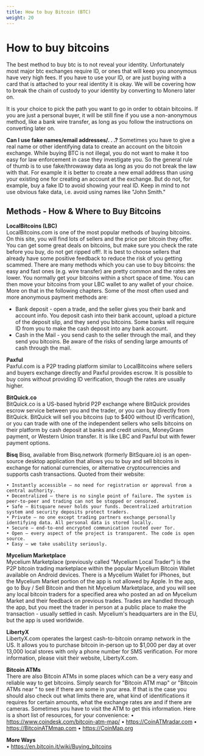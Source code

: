 ```yaml
---
title: How to buy Bitcoin (BTC)
weight: 20
---
```


# How to buy bitcoins


The best method to buy btc is to not reveal your identity. Unfortunately most major btc exchanges require ID, or ones that will keep you anonymous have very high fees. If you have to use your ID, or are just buying with a card that is attached to your real identity it is okay. We will be covering how to break the chain of custody to your identity by converting to Monero later on.

It is your choice to pick the path you want to go in order to obtain bitcoins. If you are just a personal buyer, it will be still fine if you use a non-anonymous method, like a bank wire transfer, as long as you follow the instructions on converting later on.

**Can I use fake names/email addresses/. . .?**
Sometimes you have to give a real name or other identifying data to create an account on the bitcoin exchange. While buying BTC is not illegal, you do not want to make it too easy for law enforcement in case they investigate you. So the general rule of thumb is to use fake/throwaway data as long as you do not break the law with that.
For example it is better to create a new email address than using your existing one for creating an account at the exchange. But do not, for example, buy a fake ID to avoid showing your real ID. Keep in mind to not use obvious fake data, i.e. avoid using names like "John Smith."

## Methods - How & Where to Buy Bitcoins

**LocalBitcoins (LBC)**  
LocalBitcoins.com is one of the most popular methods of buying bitcoins. On this site, you will find lots of sellers and the price per bitcoin they offer. You can get some great deals on bitcoins, but make sure you check the rate before you buy, do not get ripped off!. It is best to choose sellers that already have some positive feedback to reduce the risk of you getting scammed.
There are many methods which you can use to buy bitcoins: the easy and fast ones (e.g. wire transfer) are pretty common and the rates are lower.
You normally get your bitcoins within a short space of time. You can then move your bitcoins from your LBC wallet to any wallet of your choice. More on that in the following chapters.
Some of the most often used and more anonymous payment methods are:

- Bank deposit - open a trade, and the seller gives you their bank and account info. You deposit cash into their bank account, upload a picture of the deposit slip, and they send you bitcoins. Some banks will require ID from you to make the cash deposit into any bank account.
- Cash in the Mail - you send cash to the seller through the mail, and they send you bitcoins. Be aware of the risks of sending large amounts of cash through the mail.

**Paxful**  
Paxful.com is a P2P trading platform similar to LocalBitcoins where sellers and buyers exchange directly and Paxful provides escrow. It is possible to buy coins without providing ID verification, though the rates are usually higher.

**BitQuick.co**  
BitQuick.co is a US-based hybrid P2P exchange where BitQuick provides escrow service between you and the trader, or you can buy directly from BitQuick. BitQuick will sell you bitcoins (up to $400 without ID verification), or you can trade with one of the independent sellers who sells bitcoins on their platform by cash deposit at banks and credit unions, MoneyGram payment, or Western Union transfer. It is like LBC and Paxful but with fewer payment options.

**Bisq** 
Bisq, available from Bisq.network (formerly BitSquare.io) is an open-source desktop application that allows you to buy and sell bitcoins in exchange for national currencies, or alternative cryptocurrencies and supports cash transactions. Quoted from their website:

    • Instantly accessible – no need for registration or approval from a central authority.
    • Decentralized – there is no single point of failure. The system is peer-to-peer and trading can not be stopped or censored.
    • Safe – Bitsquare never holds your funds. Decentralized arbitration system and security deposits protect traders.
    • Private – no one except trading partners exchange personally identifying data. All personal data is stored locally.
    • Secure – end-to-end encrypted communication routed over Tor.
    • Open – every aspect of the project is transparent. The code is open source.
    • Easy – we take usability seriously.



**Mycelium Marketplace**  
Mycelium Marketplace (previously called "Mycelium Local Trader") is the P2P bitcoin trading marketplace within the popular Mycelium Bitcoin Wallet available on Android devices. There is a Mycelium Wallet for iPhones, but the Mycelium Market portion of the app is not allowed by Apple. In the app, go to Buy / Sell Bitcoin and then hit Mycelium Marketplace, and you will see any local bitcoin traders for a specified area who posted an ad on Mycelium Market and their feedback on previous trades. Trades are handled through the app, but you meet the trader in person at a public place to make the transaction - usually settled in cash. Mycelium's headquarters are in the EU, but the app is used worldwide.

**LibertyX**  
LibertyX.com operates the largest cash-to-bitcoin onramp network in the US. It allows you to purchase bitcoin in-person up to $1,000 per day at over 13,000 local stores with only a phone number for SMS verification. For more information, please visit their website, LibertyX.com.

**Bitcoin ATMs**  
There are also Bitcoin ATMs in some places which can be a very easy and reliable way to get bitcoins. Simply search for "Bitcoin ATM map" or "Bitcoin ATMs near <your location>" to see if there are some in your area. If that is the case you should also check out what limits there are, what kind of identifications it requires for certain amounts, what the exchange rates are and if there are cameras. Sometimes you have to visit the ATM to get this information. Here is a short list of resources, for your convenience:
• https://www.coindesk.com/bitcoin-atm-map/
• https://CoinATMradar.com
• https://BitcoinATMmap.com
• https://CoinMap.org

**More Ways**  
• https://en.bitcoin.it/wiki/Buying_bitcoins

